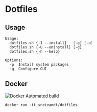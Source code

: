 # Dotfiles
## Usage
```
Usage:
  dotfiles.sh {-I --install}   [-g] [-p]
  dotfiles.sh {-U --uninstall} [-g]
  dotfiles.sh {-h --help}

Options:
  -p  Install system packages
  -g  Configure GUI
```
## Docker
[![Docker Automated build](https://img.shields.io/docker/automated/sneivandt/dotfiles.svg)](https://hub.docker.com/r/sneivandt/dotfiles/)
```
docker run -it sneivandt/dotfiles
```
